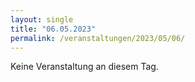 ```yaml
---
layout: single
title: "06.05.2023"
permalink: /veranstaltungen/2023/05/06/
---
```


Keine Veranstaltung an diesem Tag.
